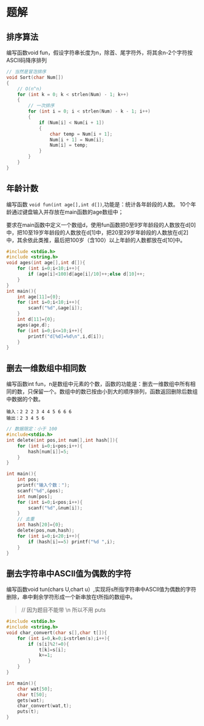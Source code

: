 # 题解

## 排序算法

编写函数void fun，假设字符串长度为n，除首、尾字符外，将其余n-2个字符按ASCII码降序排列

```c
// 当然是冒泡排序
void Sort(char Num[])
{
    // O(n^n)
    for (int k = 0; k < strlen(Num) - 1; k++)
    {
        // 一次排序
        for (int i = 0; i < strlen(Num) - k - 1; i++)
        {
            if (Num[i] < Num[i + 1])
            {
                char temp = Num[i + 1];
                Num[i + 1] = Num[i];
                Num[i] = temp;
            }
        }
    }
}
```

## 年龄计数

编写函数 `void fun(int age[],int d[])`,功能是：统计各年龄段的人数。
10个年龄通过键盘输入并存放在main函数的age数组中；

要求在main函数中定义一个数组d，使用fun函数把0至9岁年龄段的人数放在d[0]中，把10至19岁年龄段的人数放在d[1]中，把20至29岁年龄段的人数放在d[2]中，其余依此类推，最后把100岁（含100）以上年龄的人数都放在d[10]中。

```c
#include <stdio.h>
#include <string.h>
void ages(int age[],int d[]){
    for (int i=0;i<10;i++){
        if (age[i]<100)d[age[i]/10]++;else d[10]++;
    }
}
int main(){
    int age[11]={0};
    for (int i=0;i<10;i++){
        scanf("%d",&age[i]);
    }
    int d[11]={0};
    ages(age,d);
    for (int i=0;i<=10;i++){
        printf("d[%d]=%d\n",i,d[i]);
    }
}
```

## 删去一维数组中相同数

编写函数int fun，n是数组中元素的个数，函数的功能是：删去一维数组中所有相同的数，只保留一个。数组中的数已按由小到大的顺序排列，函数返回删除后数组中数据的个数。

```
输入：2 2 2 3 4 4 5 6 6 6 
输出：2 3 4 5 6
```


```c
// 数据限定：小于 100
#include<stdio.h>
int delete(int pos,int num[],int hash[]){
    for (int i=0;i<pos;i++){
        hash[num[i]]=5;
    }
}

int main(){
    int pos;
    printf("输入个数：");
    scanf("%d",&pos);
    int num[pos];
    for (int i=0;i<pos;i++){
        scanf("%d",&num[i]);
    }
    // 去重
    int hash[20]={0};
    delete(pos,num,hash);
    for (int i=0;i<20;i++){
        if (hash[i]==5) printf("%d ",i);
    }
}
```

## 删去字符串中ASCll值为偶数的字符

编写函数void tun(chars U,chart u）,实现将s所指字符串中ASCll值为偶数的字符删除，串中剩余学符形成一个新串放在t所指的数组中。

>// 因为题目不能带 \n 所以不用 puts

```c
#include <stdio.h>
#include <string.h>
void char_convert(char s[],char t[]){
    for (int i=0,k=0;i<strlen(s);i++){
        if (s[i]%2!=0){
            t[k]=s[i];
            k+=1;
        }
    }
}

int main(){
    char wat[50];
    char t[50];
    gets(wat);
    char_convert(wat,t);
    puts(t);
}
```